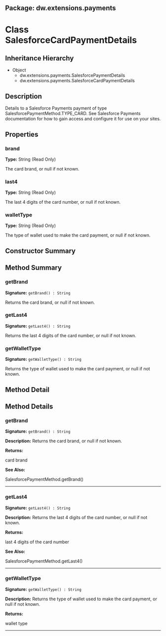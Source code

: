 ## Package: dw.extensions.payments

# Class SalesforceCardPaymentDetails

## Inheritance Hierarchy

- Object
  - dw.extensions.payments.SalesforcePaymentDetails
  - dw.extensions.payments.SalesforceCardPaymentDetails

## Description

Details to a Salesforce Payments payment of type SalesforcePaymentMethod.TYPE_CARD. See Salesforce Payments documentation for how to gain access and configure it for use on your sites.

## Properties

### brand

**Type:** String (Read Only)

The card brand, or null if not known.

### last4

**Type:** String (Read Only)

The last 4 digits of the card number, or null if not known.

### walletType

**Type:** String (Read Only)

The type of wallet used to make the card payment, or null if not known.

## Constructor Summary

## Method Summary

### getBrand

**Signature:** `getBrand() : String`

Returns the card brand, or null if not known.

### getLast4

**Signature:** `getLast4() : String`

Returns the last 4 digits of the card number, or null if not known.

### getWalletType

**Signature:** `getWalletType() : String`

Returns the type of wallet used to make the card payment, or null if not known.

## Method Detail

## Method Details

### getBrand

**Signature:** `getBrand() : String`

**Description:** Returns the card brand, or null if not known.

**Returns:**

card brand

**See Also:**

SalesforcePaymentMethod.getBrand()

---

### getLast4

**Signature:** `getLast4() : String`

**Description:** Returns the last 4 digits of the card number, or null if not known.

**Returns:**

last 4 digits of the card number

**See Also:**

SalesforcePaymentMethod.getLast4()

---

### getWalletType

**Signature:** `getWalletType() : String`

**Description:** Returns the type of wallet used to make the card payment, or null if not known.

**Returns:**

wallet type

---